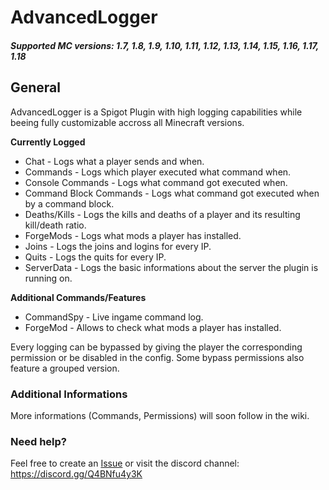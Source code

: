 # AdvancedLogger
##### Supported MC versions: 1.7, 1.8, 1.9, 1.10, 1.11, 1.12, 1.13, 1.14, 1.15, 1.16, 1.17, 1.18

## General
AdvancedLogger is a Spigot Plugin with high logging capabilities while beeing fully customizable accross all Minecraft versions.

**Currently Logged**
* Chat - Logs what a player sends and when.
* Commands - Logs which player executed what command when.
* Console Commands - Logs what command got executed when.
* Command Block Commands - Logs what command got executed when by a command block.
* Deaths/Kills - Logs the kills and deaths of a player and its resulting kill/death ratio.
* ForgeMods - Logs what mods a player has installed.
* Joins - Logs the joins and logins for every IP.
* Quits - Logs the quits for every IP.
* ServerData - Logs the basic informations about the server the plugin is running on.

**Additional Commands/Features**
* CommandSpy - Live ingame command log.
* ForgeMod - Allows to check what mods a player has installed.

Every logging can be bypassed by giving the player the corresponding permission or be disabled in the config. Some bypass permissions also feature a grouped version.

### Additional Informations
More informations (Commands, Permissions) will soon follow in the wiki.

### Need help?
Feel free to create an [Issue](https://github.com/herby2212/AdvancedLogger/issues) or visit the discord channel: https://discord.gg/Q4BNfu4y3K